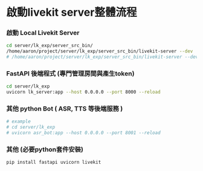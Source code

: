 # 啟動livekit server整體流程

### 啟動 Local Livekit Server
```bash
cd server/lk_exp/server_src_bin/
/home/aaron/project/server/lk_exp/server_src_bin/livekit-server --dev
# /home/aaron/project/server/lk_exp/server_src_bin/livekit-server --dev --bind 0.0.0.0

```

### FastAPI 後端程式 (專門管理房間與產生token)
```bash
cd server/lk_exp
uvicorn lk_server:app --host 0.0.0.0 --port 8000 --reload
```


### 其他 python Bot ( ASR, TTS 等後端服務 )
```bash
# example
# cd server/lk_exp
# uvicorn asr_bot:app --host 0.0.0.0 --port 8001 --reload

```


### 其他 (必要python套件安裝)
```bash
pip install fastapi uvicorn livekit

```